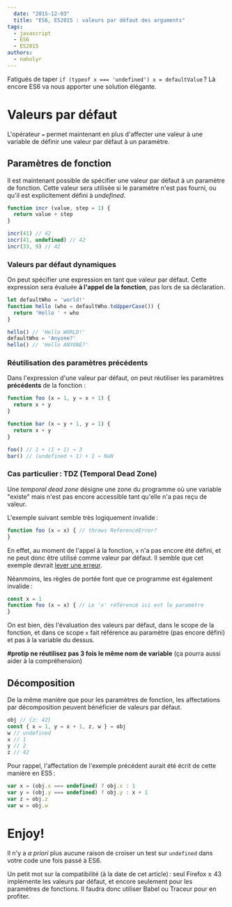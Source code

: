 ```yaml
---
  date: "2015-12-03"
  title: "ES6, ES2015 : valeurs par défaut des arguments"
tags:
  - javascript
  - ES6
  - ES2015
authors:
  - naholyr
---
```


Fatigués de taper ``if (typeof x === 'undefined') x = defaultValue`` ? Là encore
ES6 va nous apporter une solution élégante.

# Valeurs par défaut

L'opérateur ``=`` permet maintenant en plus d'affecter une valeur à une variable
de définir une valeur par défaut à un paramètre.

## Paramètres de fonction

Il est maintenant possible de spécifier une valeur par défaut à un paramètre de
fonction. Cette valeur sera utilisée si le paramètre n'est pas fourni, ou qu'il
est explicitement défini à *undefined*.

```js
function incr (value, step = 1) {
  return value + step
}

incr(41) // 42
incr(41, undefined) // 42
incr(33, 9) // 42
```

### Valeurs par défaut dynamiques

On peut spécifier une expression en tant que valeur par défaut. Cette expression
sera évaluée **à l'appel de la fonction**, pas lors de sa déclaration.

```js
let defaultWho = 'world!'
function hello (who = defaultWho.toUpperCase()) {
  return 'Hello ' + who
}

hello() // 'Hello WORLD!'
defaultWho = 'Anyone?'
hello() // 'Hello ANYONE?'
```

### Réutilisation des paramètres précédents

Dans l'expression d'une valeur par défaut, on peut réutiliser les paramètres
**précédents** de la fonction :

```js
function foo (x = 1, y = x + 1) {
  return x + y
}

function bar (x = y + 1, y = 1) {
  return x + y
}

foo() // 1 + (1 + 1) → 3
bar() // (undefined + 1) + 1 → NaN
```

### Cas particulier : TDZ (Temporal Dead Zone)

Une *temporal dead zone* désigne une zone du programme où une variable "existe"
mais n'est pas encore accessible tant qu'elle n'a pas reçu de valeur.

L'exemple suivant semble très logiquement invalide :

```js
function foo (x = x) { // throws ReferenceError?
}
```

En effet, au moment de l'appel à la fonction, ``x`` n'a pas encore été défini,
et ne peut donc être utilisé comme valeur par défaut. Il semble que cet exemple
devrait [lever une erreur](http://dmitrysoshnikov.com/ecmascript/es6-notes-default-values-of-parameters/#tdz-temporal-dead-zone-for-parameters).

Néanmoins, les règles de portée font que ce programme est également invalide :

```js
const x = 1
function foo (x = x) { // Le 'x' référencé ici est le paramètre
}
```

On est bien, dès l'évaluation des valeurs par défaut, dans le scope de la
fonction, et dans ce scope ``x`` fait référence au paramètre (pas encore défini)
et pas à la variable du dessus.

**#protip ne réutilisez pas 3 fois le même nom de variable** (ça pourra aussi
aider à la compréhension)

## Décomposition

De la même manière que pour les paramètres de fonction, les affectations par
décomposition peuvent bénéficier de valeurs par défaut.

```js
obj // {z: 42}
const { x = 1, y = x + 1, z, w } = obj
w // undefined
x // 1
y // 2
z // 42
```

Pour rappel, l'affectation de l'exemple précédent aurait été écrit de cette
manière en ES5 :

```js
var x = (obj.x === undefined) ? obj.x : 1
var y = (obj.y === undefined) ? obj.y : x + 1
var z = obj.z
var w = obj.w
```

# Enjoy!

Il n'y a *a priori* plus aucune raison de croiser un test sur ``undefined`` dans
votre code une fois passé à ES6.

Un petit mot sur la compatibilité (à la date de cet article) : seul Firefox ≥ 43
implémente les valeurs par défaut, et encore seulement pour les paramètres de
fonctions. Il faudra donc utiliser Babel ou Traceur pour en profiter.
